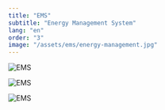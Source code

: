 ```yaml
---
title: "EMS"
subtitle: "Energy Management System"
lang: "en"
order: "3"
image: "/assets/ems/energy-management.jpg"
---
```


![EMS](/assets/ems/00.jpg)

![EMS](/assets/ems/01.jpg)

![EMS](/assets/ems/06.jpg)
